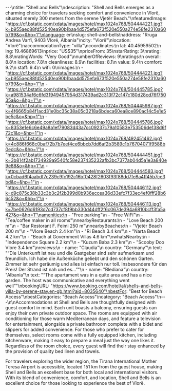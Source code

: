 ---\ntitle: "Shell and Bells"\ndescription: "Shell and Bells emerges as a charming choice for travelers seeking comfort and convenience in Vlorë, situated merely 300 meters from the serene Vjetër Beach."\nfeaturedImage: "https://cf.bstatic.com/xdata/images/hotel/max1024x768/504444221.jpg?k=b955aec88fd52540ea90b1baa4d575efa673f520e550a274e58fe2310a60b799&o=&hp=1"\nlanguage: en\nslug: shell-and-bells\naddress: "Rruga Andrea Varfi, 9403 Vlorë, Albania"\ncity: "Vlorë"\nlocation: "Vlorë"\naccommodationType: "villa"\ncoordinates:\n  lat: 40.45959502\n  lng: 19.46869613\nprice: "US$35"\npriceFrom: 35\nstarRating: 3\nrating: 8.8\nratingWords: "Very Good"\nnumberOfReviews: 9\nratings:\n  overall: 8.8\n  location: 7.8\n  cleanliness: 8.9\n  facilities: 8.1\n  value: 9.4\n  comfort: 9.2\n  staff: 9.4\n  wifi: 0\nimages:\n  - "https://cf.bstatic.com/xdata/images/hotel/max1024x768/504444221.jpg?k=b955aec88fd52540ea90b1baa4d575efa673f520e550a274e58fe2310a60b799&o=&hp=1"\n  - "https://cf.bstatic.com/xdata/images/hotel/max1024x768/504445785.jpg?k=a981534af6c6fd31949457954d317439ad2c313f72c147c180d28cd76f75035a&o=&hp=1"\n  - "https://cf.bstatic.com/xdata/images/hotel/max1024x768/504445987.jpg?k=4f6665b84f1acd31e0bc35c38a05c3218a6bdeca60ea8ce890ac14c5e1e5be5c&o=&hp=1"\n  - "https://cf.bstatic.com/xdata/images/hotel/max1024x768/504445786.jpg?k=8353e1e6c6e49a8a1ef79083d43a7cc09237c79a10583e753506de138d6f72c1&o=&hp=1"\n  - "https://cf.bstatic.com/xdata/images/hotel/max1024x768/492451462.jpg?k=4c886f668c0baf72b7b7eef4ce6bbcb7dd6af2b3589c1b76704071f9588b0edc&o=&hp=1"\n  - "https://cf.bstatic.com/xdata/images/hotel/max1024x768/504444451.jpg?k=3b814f2ab1734929a9540fc58e237435232afb3bc7377ab04d5a1e3a840e9e88&o=&hp=1"\n  - "https://cf.bstatic.com/xdata/images/hotel/max1024x768/504444583.jpg?k=0cbad6f4aabdf7c239c9fc192c16bf0428f2603f93f88dd7fe8a4ff45b7ce3bd&o=&hp=1"\n  - "https://cf.bstatic.com/xdata/images/hotel/max1024x768/504446112.jpg?k=d9c875c38b33c3b3c2f2b399d0b936eccea36d33efc7f33ec4ef0fff28b66c52&o=&hp=1"\n  - "https://cf.bstatic.com/xdata/images/hotel/max1024x768/504446113.jpg?k=7be0626d6193d7cd737cf8f9bb330d44dff2f6c067de394a6810bcff3fa5a427&o=&hp=1"\namenities:\n  - "Free parking"\n  - "Free WiFi"\n  - "Tea/coffee maker in all rooms"\nnearbyRestaurants:\n  - "Love Beach 200 m"\n  - "Bar Restorant F. Feimi 250 m"\nnearbyBeaches:\n  - "Vjetër Beach 200 m"\n  - "Vlore Beach 2.4 km"\n  - "Ri Beach 3.4 km"\n  - "Narta Beach 4.2 km"\n  - "Beach at Government Villas 4.6 km"\nwhatsNearby:\n  - "Independence Square 2.2 km"\n  - "Kuzum Baba 2.3 km"\n  - "Scooby Doo Vlore 3.4 km"\nreviews:\n  - name: "Claudia"\n    country: "Germany"\n    text: "“Die Unterkunft ist neu und die Gastgeber sind sehr aufmerksam und freundlich. Ich habe die Außenküche geliebt und den schönen Garten. Zimmer ist sehr geräumig und alles ist einfach nur toll. Insbesondere für den Preis! Der Strand ist nah und es...”"\n  - name: "Blediana"\n    country: "Albania"\n    text: "“The apartament was in a quite area and has a nice garden. The host was communicative and everything went well”"\nbookingURL: "https://www.booking.com/hotel/al/shells-and-bells-villa-by-serene-stay.en-gb.html?aid=8035640"\nbestFor: "Best for Beach Access"\nbestCategories: "Beach Access"\ncategory: "Beach Access"\n---\n\nAccommodations at Shell and Bells are thoughtfully designed with guest comfort in mind. Each unit boasts a balcony, ensuring guests can enjoy their own private outdoor space. The rooms are equipped with air conditioning for those warm Mediterranean days, and feature a television for entertainment, alongside a private bathroom complete with a bidet and slippers for added convenience. For those who prefer to cater for themselves, select rooms come with a fully equipped kitchen, including kitchenware, making it easy to prepare a meal just the way one likes it. Regardless of the room choice, every guest will find their stay enhanced by the provision of quality bed linen and towels.

For travelers exploring the wider region, the Tirana International Mother Teresa Airport is accessible, located 151 km from the guest house, making Shell and Bells an excellent base for both local and international visitors. With its blend of convenience, comfort, and location, Shell and Bells is an excellent choice for those looking to experience the best of Vlorë.